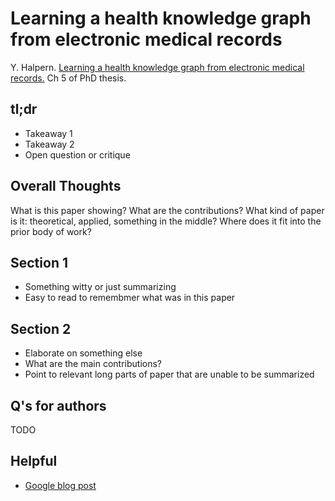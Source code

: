 # Learning a health knowledge graph from electronic medical records

Y. Halpern. [Learning a health knowledge graph from electronic medical records.](http://www.cs.nyu.edu/~halpern/files/halpern_thesis.pdf) Ch 5 of PhD thesis.

## tl;dr
 - Takeaway 1
 - Takeaway 2
 - Open question or critique

## Overall Thoughts
What is this paper showing? What are the contributions? What kind of paper is it: theoretical, applied, something in the middle? Where does it fit into the prior body of work?

## Section 1
 - Something witty or just summarizing
 - Easy to read to remembmer what was in this paper

## Section 2
 - Elaborate on something else
 - What are the main contributions?
 - Point to relevant long parts of paper that are unable to be summarized


## Q's for authors
TODO

## Helpful
 - [Google blog post](https://research.googleblog.com/2016/10/equality-of-opportunity-in-machine.html)